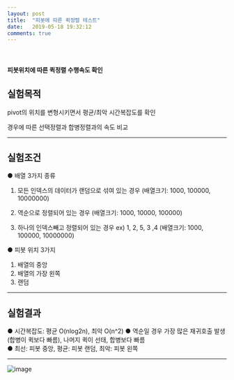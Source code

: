 ```yaml
---
layout: post
title:  "피봇에 따른 퀵정렬 테스트"
date:   2019-05-18 19:32:12
comments: true
---
```


<br/>

 <h4>피봇위치에 따른 퀵정렬 수행속도 확인  <h4>

## 실험목적


pivot의 위치를 변형시키면서 평균/최악 시간복잡도를 확인 

경우에 따른 선택정렬과 합병정렬과의 속도 비교

***
## 실험조건 

● 배열 3가지 종류 

1. 모든 인덱스의 데이터가 랜덤으로 섞여 있는 경우 
(배열크기: 1000, 100000, 10000000)

2. 역순으로 정렬되어 있는 경우
(배열크기: 1000, 10000, 100000)

3. 하나의 인덱스빼고 정렬되어 있는 경우 ex) 1, 2, 5, 3 ,4
(배열크기: 1000, 100000, 10000000)

● 피봇 위치 3가지

1. 배열의 중앙
2. 배열의 가장 왼쪽
3. 랜덤

***
## 실험결과

● 시간복잡도: 평균 O(nlog2n), 최악 O(n^2) 
● 역순일 경우 가장 많은 재귀호출 발생(합병이 퀵보다 빠름), 나머지 퀵이 선태, 합병보다 빠름  
● 최선: 피봇 중앙, 평균: 피봇 랜덤, 최악: 피봇 왼쪽

***

![image](https://user-images.githubusercontent.com/49789734/62589255-9e192800-b903-11e9-95fc-e6f18ed86925.png)

<br/>



